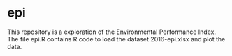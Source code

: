 # epi

This repository is a exploration of the Environmental Performance Index.
The file epi.R contains R code to load the dataset 2016-epi.xlsx and plot the data.
